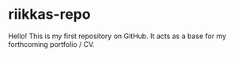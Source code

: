 # riikkas-repo
Hello! This is my first repository on GitHub.
It acts as a base for my forthcoming portfolio / CV.
